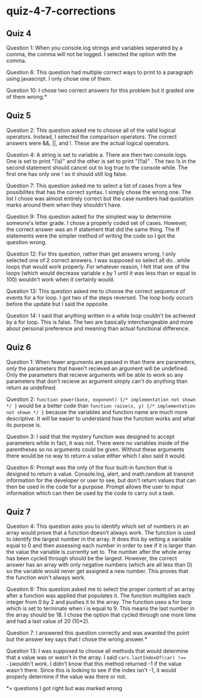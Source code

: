 # quiz-4-7-corrections

## Quiz 4
Question 1: When you console.log strings and variables seperated by a comma, the comma will not be logged. I selected the option with the comma. 

Question 6: This question had multiple correct ways to print to a paragraph using javascript. I only chose one of them.

Question 10: I chose two correct answers for this problem but it graded one of them wrong.*


## Quiz 5
Question 2: This question asked me to choose all of the valid logical operators. Instead, I selected the comparison operators. The correct answers were &&, ||, and !. These are the actual logical operators.

Question 4: A string is set to variable a. There are then two console.logs. One is set to print "(!a)" and the other is set to print "(!!a)" . The two !s in the second statement should cancel out to log true to the console while. The first one has only one ! so it should still log false.

Question 7: This question asked me to select a list of cases from a few possibilites that has the correct syntax. I simply chose the wrong one. The list I chose was almost entirely correct but the case numbers had quotation marks around them when they shouldn't have.

Question 9: This question asked for the simplest way to determine someone's letter grade. I chose a properly coded set of cases. However, the correct answer was an if statement that did the same thing. The If statements were the simpler method of writing the code so I got the question wrong.

Question 12: For this question, rather than get answers wrong, I only selected one of 2 correct answers. I was supposed so select all do...while loops that would work properly. For whatever reason, I felt that one of the loops (which would decrease variable x by 1 until it was less than or equal to 100) wouldn't work when it certainly would.

Question 13: This question asked me to choose the correct sequence of events for a for loop. I got two of the steps reversed. The loop body occurs before the update but I said the opposite.

Question 14: I said that anything written in a while loop couldn't be achieved by a for loop. This is false. The two are basically interchangeable and more about personal preference and meaning than actual functional difference.



## Quiz 6
Question 1: When fewer arguments are passed in than there are parameters, only the parameters that haven't recieved an argument will be undefined. Only the parameters that recieve arguments will be able to work so any parameters that don't recieve an argument simply can't do anything than return as undefined.

Question 2:   `function power(base, exponent) {/* implementation not shown */ }` would be a better code than                              `function raise(x, y) {/* implementation not shown */ }` because the variables and function name are much more descriptive. It will be easier to understand how the function works and what its purpose is.

Question 3: I said that the mystery function was designed to accept parameters while in fact, it was not. There were no variables inside of the parentheses so no arguments could be given. Without these arguments there would be no way to return a value either which I also said it would.

Question 6: Prompt was the only of the four built-in function that is designed to return a value. Console.log, alert, and math.random all transmit information for the developer or user to see, but don't return values that can then be used in the code for a purpose. Prompt allows the user to input information which can then be used by the code to carry out a task.


## Quiz 7
Question 4: This question asks you to identify which set of numbers in an array would prove that a function doesn't always work. The function is used to identify the largest number in the array. It does this by setting a variable equal to 0 and then assessing each number in order to see if it is larger than the value the variable is currently set to. The number after the whole array has been cycled through should be the largest. However, the correct answer has an array with only negative numbers (which are all less than 0) so the variable would never get assigned a new number. This proves that the function won't always work.

Question 6: This question asked me to select the proper content of an array after a function was applied that populates it. The function multiplies each integer from 0 by 2 and pushes it to the array. The function uses a for loop which is set to terminate when i is equal to 9. This means the last number in the array should be 18. I chose the option that cycled through one more time and had a last value of 20 (10*2).

Question 7: I answered this question correctly and was awarded the point but the answer key says that I chose the wrong answer.*

Question 13: I was supposed to choose all methods that would determine that a value was or wasn't in the array. I said `cars.lastIndexOf(car) !== -1`wouldn't work. I didn't know that this method returned -1 if the value wasn't there. Since this is looking to see if the index isn't -1, it would properly determine if the value was there or not.

*= questions I got right but was marked wrong
